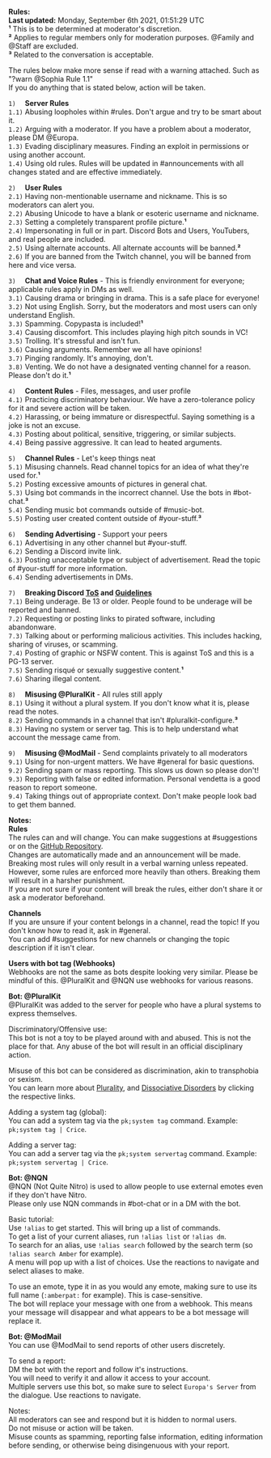 **__Rules__:**  
**Last updated:** Monday, September 6th 2021, 01:51:29 UTC  
**¹** This is to be determined at moderator's discretion.  
**²** Applies to regular members only for moderation purposes. @Family and @Staff are excluded.  
**³** Related to the conversation is acceptable.  

The rules below make more sense if read with a warning attached. Such as "?warn @Sophia Rule 1.1"  
If you do anything that is stated below, action will be taken.  

`1)  ` **Server Rules**  
`1.1)` Abusing loopholes within #rules. Don't argue and try to be smart about it.  
`1.2)` Arguing with a moderator. If you have a problem about a moderator, please DM @Europa.  
`1.3)` Evading disciplinary measures. Finding an exploit in permissions or using another account.  
`1.4)` Using old rules. Rules will be updated in #announcements with all changes stated and are effective immediately.  

`2)  ` **User Rules**  
`2.1)` Having non-mentionable username and nickname. This is so moderators can alert you.  
`2.2)` Abusing Unicode to have a blank or esoteric username and nickname.  
`2.3)` Setting a completely transparent profile picture.**¹**  
`2.4)` Impersonating in full or in part. Discord Bots and Users, YouTubers, and real people are included.  
`2.5)` Using alternate accounts. All alternate accounts will be banned.**²**  
`2.6)` If you are banned from the Twitch channel, you will be banned from here and vice versa.  

`3)  ` **Chat and Voice Rules** - This is friendly environment for everyone; applicable rules apply in DMs as well.  
`3.1)` Causing drama or bringing in drama. This is a safe place for everyone!  
`3.2)` Not using English. Sorry, but the moderators and most users can only understand English.  
`3.3)` Spamming. Copypasta is included!**¹**  
`3.4)` Causing discomfort. This includes playing high pitch sounds in VC!  
`3.5)` Trolling. It's stressful and isn't fun.  
`3.6)` Causing arguments. Remember we all have opinions!  
`3.7)` Pinging randomly. It's annoying, don't.  
`3.8)` Venting. We do not have a designated venting channel for a reason. Please don't do it.**¹**  

`4)  ` **Content Rules** - Files, messages, and user profile  
`4.1)` Practicing discriminatory behaviour. We have a zero-tolerance policy for it and severe action will be taken.  
`4.2)` Harassing, or being immature or disrespectful. Saying something is a joke is not an excuse.  
`4.3)` Posting about political, sensitive, triggering, or similar subjects.  
`4.4)` Being passive aggressive. It can lead to heated arguments.  

`5)  ` **Channel Rules** - Let's keep things neat  
`5.1)` Misusing channels. Read channel topics for an idea of what they're used for.**¹**  
`5.2)` Posting excessive amounts of pictures in general chat.  
`5.3)` Using bot commands in the incorrect channel. Use the bots in #bot-chat.**³**  
`5.4)` Sending music bot commands outside of #music-bot.  
`5.5)` Posting user created content outside of #your-stuff.**³**  

`6)  ` **Sending Advertising** - Support your peers  
`6.1)` Advertising in any other channel but #your-stuff.  
`6.2)` Sending a Discord invite link.  
`6.3)` Posting unacceptable type or subject of advertisement. Read the topic of #your-stuff for more information.  
`6.4)` Sending advertisements in DMs.  

`7)  ` **Breaking Discord [ToS](<https://discord.com/terms>) and [Guidelines](<https://discord.com/guidelines>)**  
`7.1)` Being underage. Be 13 or older. People found to be underage will be reported and banned.  
`7.2)` Requesting or posting links to pirated software, including abandonware.  
`7.3)` Talking about or performing malicious activities. This includes hacking, sharing of viruses, or scamming.  
`7.4)` Posting of graphic or NSFW content. This is against ToS and this is a PG-13 server.  
`7.5)` Sending risqué or sexually suggestive content.**¹**  
`7.6)` Sharing illegal content.  

`8)  ` **Misusing @PluralKit** - All rules still apply  
`8.1)` Using it without a plural system. If you don't know what it is, please read the notes.  
`8.2)` Sending commands in a channel that isn't #pluralkit-configure.**³**  
`8.3)` Having no system or server tag. This is to help understand what account the message came from.  

`9)  ` **Misusing @ModMail** - Send complaints privately to all moderators  
`9.1)` Using for non-urgent matters. We have #general for basic questions.  
`9.2)` Sending spam or mass reporting. This slows us down so please don't!  
`9.3)` Reporting with false or edited information. Personal vendetta is a good reason to report someone.  
`9.4)` Taking things out of appropriate context. Don't make people look bad to get them banned.  

**__Notes:__**  
**Rules**  
The rules can and will change. You can make suggestions at #suggestions or on the [GitHub Repository](<https://github.com/SophiaFoxyCoxy/Europa-Server-Rules>).  
Changes are automatically made and an announcement will be made.  
Breaking most rules will only result in a verbal warning unless repeated. However, some rules are enforced more heavily than others. Breaking them will result in a harsher punishment.  
If you are not sure if your content will break the rules, either don't share it or ask a moderator beforehand.  

**Channels**  
If you are unsure if your content belongs in a channel, read the topic! If you don't know how to read it, ask in #general.  
You can add #suggestions for new channels or changing the topic description if it isn't clear.  

**Users with bot tag (Webhooks)**  
Webhooks are not the same as bots despite looking very similar. Please be mindful of this. @PluralKit and @NQN use webhooks for various reasons.  

**Bot: @PluralKit**  
@PluralKit was added to the server for people who have a plural systems to express themselves.  
 
Discriminatory/Offensive use:  
This bot is not a toy to be played around with and abused. This is not the place for that. Any abuse of the bot will result in an official disciplinary action.  
 
Misuse of this bot can be considered as discrimination, akin to transphobia or sexism.  
You can learn more about [Plurality](<https://pluralityresource.org/plurality-information/>), and [Dissociative Disorders](<https://www.nami.org/About-Mental-Illness/Mental-Health-Conditions/Dissociative-Disorders>) by clicking the respective links.  
 
Adding a system tag (global):  
You can add a system tag via the `pk;system tag` command. Example: `pk;system tag | Crice`.  
 
Adding a server tag:  
You can add a server tag via the `pk;system servertag` command. Example: `pk;system servertag | Crice`.  

**Bot: @NQN**  
@NQN (Not Quite Nitro) is used to allow people to use external emotes even if they don't have Nitro.  
Please only use NQN commands in #bot-chat or in a DM with the bot.  
 
Basic tutorial:  
Use `!alias` to get started. This will bring up a list of commands.  
To get a list of your current aliases, run `!alias list` or `!alias dm`.  
To search for an alias, use `!alias search` followed by the search term (so `!alias search Amber` for example).  
A menu will pop up with a list of choices. Use the reactions to navigate and select aliases to make.  
 
To use an emote, type it in as you would any emote, making sure to use its full name (`:amberpat:` for example). This is case-sensitive.  
The bot will replace your message with one from a webhook. This means your message will disappear and what appears to be a bot message will replace it.  

**Bot: @ModMail**  
You can use @ModMail to send reports of other users discretely.  
 
To send a report:  
DM the bot with the report and follow it's instructions.  
You will need to verify it and allow it access to your account.  
Multiple servers use this bot, so make sure to select `Europa's Server` from the dialogue. Use reactions to navigate.  
 
Notes:  
All moderators can see and respond but it is hidden to normal users.  
Do not misuse or action will be taken.  
Misuse counts as spamming, reporting false information, editing information before sending, or otherwise being disingenuous with your report.  
